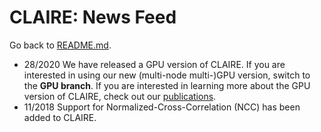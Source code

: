 # CLAIRE: News Feed

Go back to [README.md](../README.md).

* 28/2020 We have released a GPU version of CLAIRE. If you are interested in using our new (multi-node multi-)GPU version, switch to the **GPU branch**. If you are interested in learning more about the GPU version of CLAIRE, check out our [publications](doc/README-REFERENCES.md).
* 11/2018 Support for Normalized-Cross-Correlation (NCC) has been added to CLAIRE.
